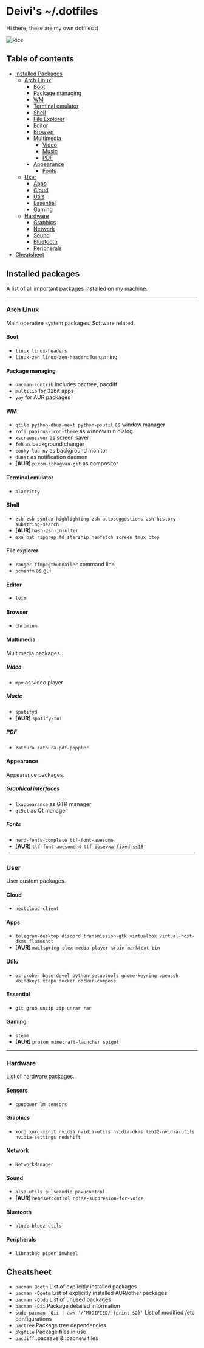 # Deivi's ~/.dotfiles

Hi there, these are my own dotfiles :)

![Rice](https://i.imgur.com/LunUaax.jpg)

## Table of contents

* [Installed Packages](#installed-packages)
  * [Arch Linux](#arch-linux)
    * [Boot](#boot)
    * [Package managing](#package-managing)
    * [WM](#wm)
    * [Terminal emulator](#terminal-emulator)
    * [Shell](#shell)
    * [File Explorer](#file-explorer)
    * [Editor](#editor)
    * [Browser](#browser)
    * [Multimedia](#multimedia)
      * [Video](#video)
      * [Music](#music)
      * [PDF](#pdf)
    * [Appearance](#appearance)
      * [Fonts](#fonts)
  * [User](#user)
    * [Apps](#apps)
    * [Cloud](#cloud)
    * [Utils](#utils)
    * [Essential](#essential)
    * [Gaming](#gaming)
  * [Hardware](#hardware)
    * [Graphics](#graphics)
    * [Network](#network)
    * [Sound](#sound)
    * [Bluetooth](#bluetooth)
    * [Peripherals](#peripherals)
* [Cheatsheet](#cheatsheet)

## Installed packages
A list of all important packages installed on my machine.

------------------------------------------------------------------------------------------------

### Arch Linux
Main operative system packages. Software related.

#### Boot
* `linux linux-headers`
* `linux-zen linux-zen-headers` for gaming

#### Package managing
* `pacman-contrib` includes pactree, pacdiff
* `multilib` for 32bit apps
* `yay` for AUR packages

#### WM
* `qtile python-dbus-next python-psutil` as window manager
* `rofi papirus-icon-theme` as window run dialog
* `xscreensaver` as screen saver
* `feh` as background changer
* `conky-lua-nv` as background monitor
* `dunst` as notification daemon
* **[AUR]** `picom-ibhagwan-git` as compositor

#### Terminal emulator
* `alacritty`

#### Shell
* `zsh zsh-syntax-highlighting zsh-autosuggestions zsh-history-substring-search`
* **[AUR]** `bash-zsh-insulter`
* `exa bat ripgrep fd starship neofetch screen tmux btop`

#### File explorer
* `ranger ffmpegthubnailer` command line
* `pcmanfm` as gui

#### Editor
* `lvim`

#### Browser
* `chromium`

#### Multimedia
Multimedia packages.

##### Video
* `mpv` as video player

##### Music
* `spotifyd`
* **[AUR]** `spotify-tui`

##### PDF
* `zathura zathura-pdf-poppler`

#### Appearance
Appearance packages.

##### Graphical interfaces
* `lxappearance` as GTK manager
* `qt5ct` as Qt manager

##### Fonts
* `nerd-fonts-complete ttf-font-awesome` 
* **[AUR]** `ttf-font-awesome-4 ttf-iosevka-fixed-ss18`

------------------------------------------------------------------------------------------------

### User
User custom packages.

#### Cloud
* `nextcloud-client`

#### Apps
* `telegram-desktop discord transmission-gtk virtualbox virtual-host-dkms flameshot`
* **[AUR]** `mailspring plex-media-player srain marktext-bin`

#### Utils
* `os-prober base-devel python-setuptools gnome-keyring openssh xbindkeys xcape docker docker-compose`

#### Essential
* `git grub unzip zip unrar rar`

#### Gaming
* `steam`
* **[AUR]** `proton minecraft-launcher spigot`

------------------------------------------------------------------------------------------------

### Hardware
List of hardware packages.

#### Sensors
* `cpupower lm_sensors`

#### Graphics
* `xorg xorg-xinit nvidia nvidia-utils nvidia-dkms lib32-nvidia-utils nvidia-settings redshift`

#### Network
* `NetworkManager`

#### Sound
* `alsa-utils pulseaudio pavucontrol`
* **[AUR]** `headsetcontrol noise-suppresion-for-voice`

#### Bluetooth
* `bluez bluez-utils`

#### Peripherals
* `libratbag piper imwheel`

## Cheatsheet
* `pacman Qqetn` List of explicitly installed packages
* `pacman -Qqetm` List of explicitly installed AUR/other packages
* `pacman -Qtdq` List of unused packages
* `pacman -Qii` Package detailed information
* `sudo pacman -Qii | awk '/^MODIFIED/ {print $2}'` List of modified /etc configurations
* `pactree` Package tree dependencies
* `pkgfile` Package files in use
* `pacdiff` .pacsave & .pacnew files
